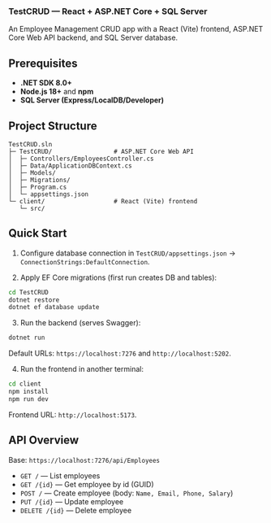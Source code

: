 ### TestCRUD — React + ASP.NET Core + SQL Server

An Employee Management CRUD app with a React (Vite) frontend, ASP.NET Core Web API backend, and SQL Server database.

## Prerequisites

- **.NET SDK 8.0+**
- **Node.js 18+** and **npm**
- **SQL Server (Express/LocalDB/Developer)**

## Project Structure

```
TestCRUD.sln
├─ TestCRUD/                 # ASP.NET Core Web API
│  ├─ Controllers/EmployeesController.cs
│  ├─ Data/ApplicationDBContext.cs
│  ├─ Models/
│  ├─ Migrations/
│  ├─ Program.cs
│  └─ appsettings.json
└─ client/                   # React (Vite) frontend
   └─ src/
```

## Quick Start

1) Configure database connection in `TestCRUD/appsettings.json` → `ConnectionStrings:DefaultConnection`.

2) Apply EF Core migrations (first run creates DB and tables):
```bash
cd TestCRUD
dotnet restore
dotnet ef database update
```

3) Run the backend (serves Swagger):
```bash
dotnet run
```
Default URLs: `https://localhost:7276` and `http://localhost:5202`.

4) Run the frontend in another terminal:
```bash
cd client
npm install
npm run dev
```
Frontend URL: `http://localhost:5173`.


## API Overview

Base: `https://localhost:7276/api/Employees`

- `GET /` — List employees
- `GET /{id}` — Get employee by id (GUID)
- `POST /` — Create employee (body: `Name, Email, Phone, Salary`)
- `PUT /{id}` — Update employee
- `DELETE /{id}` — Delete employee